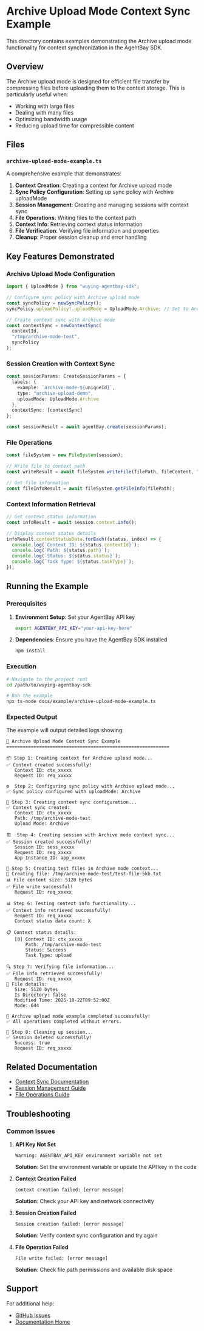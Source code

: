 # Archive Upload Mode Context Sync Example

This directory contains examples demonstrating the Archive upload mode functionality for context synchronization in the AgentBay SDK.

## Overview

The Archive upload mode is designed for efficient file transfer by compressing files before uploading them to the context storage. This is particularly useful when:

- Working with large files
- Dealing with many files
- Optimizing bandwidth usage
- Reducing upload time for compressible content

## Files

### `archive-upload-mode-example.ts`

A comprehensive example that demonstrates:

1. **Context Creation**: Creating a context for Archive upload mode
2. **Sync Policy Configuration**: Setting up sync policy with Archive uploadMode
3. **Session Management**: Creating and managing sessions with context sync
4. **File Operations**: Writing files to the context path
5. **Context Info**: Retrieving context status information
6. **File Verification**: Verifying file information and properties
7. **Cleanup**: Proper session cleanup and error handling

## Key Features Demonstrated

### Archive Upload Mode Configuration

```typescript
import { UploadMode } from "wuying-agentbay-sdk";

// Configure sync policy with Archive upload mode
const syncPolicy = newSyncPolicy();
syncPolicy.uploadPolicy!.uploadMode = UploadMode.Archive; // Set to Archive mode

// Create context sync with Archive mode
const contextSync = newContextSync(
  contextId,
  "/tmp/archive-mode-test",
  syncPolicy
);
```

### Session Creation with Context Sync

```typescript
const sessionParams: CreateSessionParams = {
  labels: {
    example: `archive-mode-${uniqueId}`,
    type: "archive-upload-demo",
    uploadMode: UploadMode.Archive
  },
  contextSync: [contextSync]
};

const sessionResult = await agentBay.create(sessionParams);
```

### File Operations

```typescript
const fileSystem = new FileSystem(session);

// Write file to context path
const writeResult = await fileSystem.writeFile(filePath, fileContent, "overwrite");

// Get file information
const fileInfoResult = await fileSystem.getFileInfo(filePath);
```

### Context Information Retrieval

```typescript
// Get context status information
const infoResult = await session.context.info();

// Display context status details
infoResult.contextStatusData.forEach((status, index) => {
  console.log(`Context ID: ${status.contextId}`);
  console.log(`Path: ${status.path}`);
  console.log(`Status: ${status.status}`);
  console.log(`Task Type: ${status.taskType}`);
});
```

## Running the Example

### Prerequisites

1. **Environment Setup**: Set your AgentBay API key
   ```bash
   export AGENTBAY_API_KEY="your-api-key-here"
   ```

2. **Dependencies**: Ensure you have the AgentBay SDK installed
   ```bash
   npm install
   ```

### Execution

```bash
# Navigate to the project root
cd /path/to/wuying-agentbay-sdk

# Run the example
npx ts-node docs/example/archive-upload-mode-example.ts
```

### Expected Output

The example will output detailed logs showing:

```
🚀 Archive Upload Mode Context Sync Example
============================================================

📦 Step 1: Creating context for Archive upload mode...
✅ Context created successfully!
   Context ID: ctx_xxxxx
   Request ID: req_xxxxx

⚙️  Step 2: Configuring sync policy with Archive upload mode...
✅ Sync policy configured with uploadMode: Archive

🔧 Step 3: Creating context sync configuration...
✅ Context sync created:
   Context ID: ctx_xxxxx
   Path: /tmp/archive-mode-test
   Upload Mode: Archive

🏗️  Step 4: Creating session with Archive mode context sync...
✅ Session created successfully!
   Session ID: sess_xxxxx
   Request ID: req_xxxxx
   App Instance ID: app_xxxxx

📝 Step 5: Creating test files in Archive mode context...
📄 Creating file: /tmp/archive-mode-test/test-file-5kb.txt
📊 File content size: 5120 bytes
✅ File write successful!
   Request ID: req_xxxxx

📊 Step 6: Testing context info functionality...
✅ Context info retrieved successfully!
   Request ID: req_xxxxx
   Context status data count: X

📋 Context status details:
   [0] Context ID: ctx_xxxxx
       Path: /tmp/archive-mode-test
       Status: Success
       Task Type: upload

🔍 Step 7: Verifying file information...
✅ File info retrieved successfully!
   Request ID: req_xxxxx
📄 File details:
   Size: 5120 bytes
   Is Directory: false
   Modified Time: 2025-10-22T09:52:00Z
   Mode: 644

🎉 Archive upload mode example completed successfully!
✅ All operations completed without errors.

🧹 Step 8: Cleaning up session...
✅ Session deleted successfully!
   Success: true
   Request ID: req_xxxxx
```

## Related Documentation

- [Context Sync Documentation](../guides/common-features/basics/data-persistence.md)
- [Session Management Guide](../guides/common-features/basics/session-management.md)
- [File Operations Guide](../guides/common-features/basics/file-operations.md)

## Troubleshooting

### Common Issues

1. **API Key Not Set**
   ```
   Warning: AGENTBAY_API_KEY environment variable not set
   ```
   **Solution**: Set the environment variable or update the API key in the code

2. **Context Creation Failed**
   ```
   Context creation failed: [error message]
   ```
   **Solution**: Check your API key and network connectivity

3. **Session Creation Failed**
   ```
   Session creation failed: [error message]
   ```
   **Solution**: Verify context sync configuration and try again

4. **File Operation Failed**
   ```
   File write failed: [error message]
   ```
   **Solution**: Check file path permissions and available disk space

## Support

For additional help:
- [GitHub Issues](https://github.com/aliyun/wuying-agentbay-sdk/issues)
- [Documentation Home](../README.md)